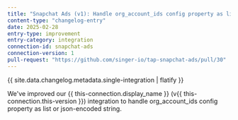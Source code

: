 ```yaml
---
title: "Snapchat Ads (v1): Handle org_account_ids config property as list or json-encoded string"
content-type: "changelog-entry"
date: 2025-02-28
entry-type: improvement
entry-category: integration
connection-id: snapchat-ads
connection-version: 1
pull-request: "https://github.com/singer-io/tap-snapchat-ads/pull/30"
---
```

{{ site.data.changelog.metadata.single-integration | flatify }}

We've improved our {{ this-connection.display_name }} (v{{ this-connection.this-version }}) integration to handle org_account_ids config property as list or json-encoded string.